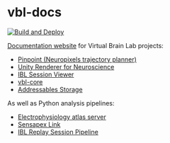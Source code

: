 # vbl-docs

[![Build and Deploy](https://github.com/VirtualBrainLab/vbl-docs/actions/workflows/build-and-deploy.yml/badge.svg)](https://github.com/VirtualBrainLab/vbl-docs/actions/workflows/build-and-deploy.yml)

[Documentation website](https://virtualbrainlab.org) for Virtual Brain Lab projects:

 - [Pinpoint (Neuropixels trajectory planner)](https://github.com/VirtualBrainLab/NPTrajectoryPlanner/)
 - [Unity Renderer for Neuroscience](https://github.com/VirtualBrainLab/UnityNeuroscience/)
 - [IBL Session Viewer](https://github.com/VirtualBrainLab/VirtualBrainLab)
 - [vbl-core](https://github.com/VirtualBrainLab/vbl-core)
 - [Addressables Storage](https://github.com/VirtualBrainLab/AddressablesStorage/)

As well as Python analysis pipelines:

 - [Electrophysiology atlas server](https://github.com/VirtualBrainLab/nptraj-ephys-server)
 - [Sensapex Link](https://github.com/VirtualBrainLab/nptraj-sensapex-link)
 - [IBL Replay Session Pipeline](https://github.com/int-brain-lab/ibl-avg-trial-viz)
